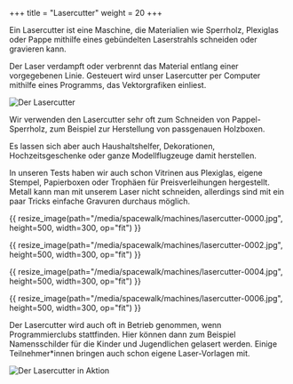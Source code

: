 +++
title = "Lasercutter"
weight = 20
+++

Ein Lasercutter ist eine Maschine, die Materialien wie Sperrholz, Plexiglas oder
Pappe mithilfe eines gebündelten Laserstrahls schneiden oder gravieren kann.

Der Laser verdampft oder verbrennt das Material entlang einer vorgegebenen
Linie. Gesteuert wird unser Lasercutter per Computer mithilfe eines Programms,
das Vektorgrafiken einliest.

![Der Lasercutter](../../media/spacewalk/machines/lasercutter-thumbnail.jpg)

Wir verwenden den Lasercutter sehr oft zum Schneiden von Pappel-Sperrholz, zum
Beispiel zur Herstellung von passgenauen Holzboxen.

Es lassen sich aber auch Haushaltshelfer, Dekorationen, Hochzeitsgeschenke oder
ganze Modellflugzeuge damit herstellen.

In unseren Tests haben wir auch schon Vitrinen aus Plexiglas, eigene Stempel,
Papierboxen oder Trophäen für Preisverleihungen hergestellt. Metall kann man mit
unserem Laser nicht schneiden, allerdings sind mit ein paar Tricks einfache
Gravuren durchaus möglich.

{{ resize_image(path="/media/spacewalk/machines/lasercutter-0000.jpg", height=500, width=300, op="fit") }}

{{ resize_image(path="/media/spacewalk/machines/lasercutter-0002.jpg", height=500, width=300, op="fit") }}

{{ resize_image(path="/media/spacewalk/machines/lasercutter-0004.jpg", height=500, width=300, op="fit") }}

{{ resize_image(path="/media/spacewalk/machines/lasercutter-0006.jpg", height=500, width=300, op="fit") }}

Der Lasercutter wird auch oft in Betrieb genommen, wenn Programmierclubs
stattfinden. Hier können dann zum Beispiel Namensschilder für die Kinder und
Jugendlichen gelasert werden. Einige Teilnehmer*innen bringen auch schon eigene
Laser-Vorlagen mit.

![Der Lasercutter in Aktion](../../media/spacewalk/machines/lasercutter-0007.jpg)

